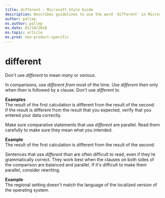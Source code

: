 ```yaml
---
title: different - Microsoft Style Guide
description: Describes guidelines to use the word 'different' in Microsoft documents, and provides correct and alternate examples. 
author: pallep
ms.author: pallep
ms.date: 01/19/2018
ms.topic: article
ms.prod: non-product-specific
---
```


# different

Don't use *different* to mean *many* or *various*.

In comparisons, use *different from* most of the time. Use *different than* only when *than* is followed by a clause. Don't use *different to*. 

**Examples**  
The result of the first calculation is different from the result of the second.  
If the result is different from the result that you expected, verify that you entered your data correctly. 

Make sure comparative statements that use *different* are parallel. Read them carefully to make sure they mean what you intended.

**Example**  
The result of the first calculation is different from the result of the second.

Sentences that use *different than*
are often difficult to read, even if they're
grammatically correct. They work best when the clauses on both
sides of the comparison are balanced and parallel. If it's difficult to
make them parallel, consider rewriting. 

**Example**  
The regional setting doesn't match the language of the localized version of the operating system.
